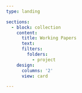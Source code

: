 ```yaml
---
type: landing

sections:
  - block: collection
    content:
      title: Working Papers
      text: 
      filters:
        folders:
          - project  
    design:
      columns: '2'
      view: card    

---
```


